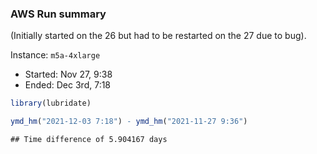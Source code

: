 
### AWS Run summary

(Initially started on the 26 but had to be restarted on the 27 due to
bug).

Instance: `m5a-4xlarge`

-   Started: Nov 27, 9:38
-   Ended: Dec 3rd, 7:18

``` r
library(lubridate)
```

``` r
ymd_hm("2021-12-03 7:18") - ymd_hm("2021-11-27 9:36") 
```

    ## Time difference of 5.904167 days
